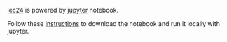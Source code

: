 [lec24](lec24.ipynb) is powered by [jupyter](https://jupyter.org) notebook.

Follow these [instructions](../misc/DownloadNotebook.md) to download the notebook and run it locally with jupyter.
